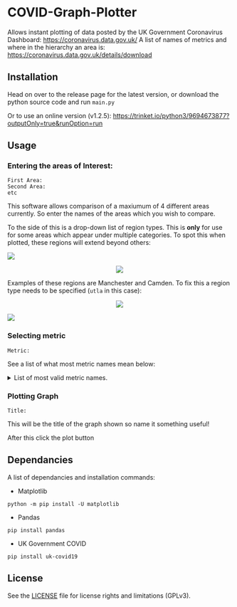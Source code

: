 # COVID-Graph-Plotter

Allows instant plotting of data posted by the UK Government Coronavirus Dashboard: https://coronavirus.data.gov.uk/
A list of names of metrics and where in the hierarchy an area is: https://coronavirus.data.gov.uk/details/download

## Installation

Head on over to the release page for the latest version, or download the python source code and run `main.py`

Or to use an online version (v1.2.5): https://trinket.io/python3/9694673877?outputOnly=true&runOption=run

## Usage
### Entering the areas of Interest: 
```
First Area:
Second Area:
etc
```
This software allows comparison of a maxiumum of 4 different areas currently. So enter the names of the areas which you wish to compare.

To the side of this is a drop-down list of region types. This is **only** for use for some areas which appear under multiple categories. To spot this when plotted, these regions will extend beyond others:

<img align="centre" src="https://imgur.com/oAHGd1S.png">

<p align="center">
<img src="https://imgur.com/DopVJRH.png">
</p>

Examples of these regions are Manchester and Camden. To fix this a region type needs to be specified (`utla` in this case):

<p align="center">
<img align="centre" src="https://imgur.com/r5k2pmE.png">
</p>
<img src="https://imgur.com/DMuzp48.png">


### Selecting metric 
```
Metric:
```
See a list of what most metric names mean below: 

<details>
  <summary>List of most valid metric names.</summary>
	<code>newCasesByPublishDate</code> New cases by publish date <br />
  <code>cumCasesByPublishDate</code> Cumulative cases by publish date <br />
  <code>cumCasesBySpecimenDateRate</code> Rate of cumulative cases by publish date per 100k resident population <br />
  <code>newCasesBySpecimenDate</code> New cases by specimen date <br />
  <code>cumCasesBySpecimenDateRate</code> Rate of cumulative cases by specimen date per 100k resident population <br />
  <code>cumCasesBySpecimenDate</code> Cumulative cases by specimen date <br /> 
  <code>newPillarOneTestsByPublishDate</code> New pillar one tests by publish date <br /> 
  <code>cumPillarOneTestsByPublishDate</code> Cumulative pillar one tests by publish date <br />
  <code>newPillarTwoTestsByPublishDate</code> New pillar two tests by publish date <br />
  <code>cumPillarTwoTestsByPublishDate</code> Cumulative pillar two tests by publish date <br />
  <code>newPillarThreeTestsByPublishDate</code> New pillar three tests by publish date <br /> 
  <code>cumPillarThreeTestsByPublishDate</code> Cumulative pillar three tests by publish date <br /> 
  <code>newPillarFourTestsByPublishDate</code> New pillar four tests by publish date <br /> 
  <code>cumPillarFourTestsByPublishDate</code> Cumulative pillar four tests by publish date <br />
  <code>newAdmissions</code> New admissions <br />
  <code>cumAdmissions</code> Cumulative number of admissions <br />
  <code>cumTestsByPublishDate</code> Cumulative tests by publish date <br />
  <code>newTestsByPublishDate</code> New tests by publish date <br />
  <code>covidOccupiedMVBeds</code> COVID-19 occupied beds with mechanical ventilators <br />
  <code>hospitalCases</code> Hospital cases <br /> 
  <code>plannedCapacityByPublishDate</code> Planned capacity by publish date <br />
  <code>newDeaths28DaysByPublishDate</code> Deaths within 28 days of positive test <br />
  <code>cumDeaths28DaysByPublishDate</code> Cumulative deaths within 28 days of positive test <br />
  <code>cumDeaths28DaysByPublishDateRate</code> Rate of cumulative deaths within 28 days of positive test per 100k resident population <br /> 
  <code>newDeaths28DaysByDeathDate</code> Deaths within 28 days of positive test by death date <br /> 
  <code>cumDeaths28DaysByDeathDate</code> Cumulative deaths within 28 days of positive test by death date <br /> 
  <code>cumDeaths28DaysByDeathDateRate</code> Rate of cumulative deaths within 28 days of positive test by death date per 100k resident population <br />
	<code>cumPeopleVaccinatedFirstDoseByPublishDate</code> Cumlative people vaccinated with first dose by published date <br />
	<code>cumPeopleVaccinatedCompleteByPublishDate</code> Cumlative people vaccinated with both doses by published date <br />
	<code>weeklyPeopleVaccinatedFirstDoseByVaccinationDate</code> Number of people per week vaccinated with first dose <br />
	<code>weeklyPeopleVaccinatedSecondDoseByVaccinationDate</code> Number of people per week vaccinated with second dose <br />
	
</details> 

### Plotting Graph
```
Title:
```
This will be the title of the graph shown so name it something useful!

After this click the plot button

## Dependancies
A list of dependancies and installation commands: 
* Matplotlib
```
python -m pip install -U matplotlib
```
* Pandas
```
pip install pandas
```
* UK Government COVID
```
pip install uk-covid19
```
## License
See the [LICENSE](LICENSE.md) file for license rights and limitations (GPLv3).
